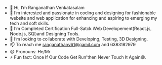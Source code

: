 - 👋 Hi, I’m Ranganathan Venkatasalam
- 👀 I’m interested and passionate in coding and designing for fashionable website and web application for enhancing and aspiring to emerging my tech and soft skills.
- 🌱 I’m Completed Certification Full-Satck Web Developement(React.js, Node.js, SQl)and Designing Tools.
- 💞️ I’m looking to collaborate with Developing, Testing, 3D Designing.
- 📫 To reach me ranganathanv61@gamil.com and 6383182979
- 😄 Pronouns: He/Mr
- ⚡ Fun fact: Once If Our Code Get Run'then Never Touch It Again😄.

<!---
Rangu-123/Rangu-123 is a ✨ special ✨ repository because its `README.md` (this file) appears on your GitHub profile.
You can click the Preview link to take a look at your changes.
--->
